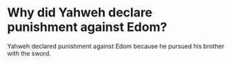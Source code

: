 # Why did Yahweh declare punishment against Edom?

Yahweh declared punishment against Edom because he pursued his brother with the sword.
